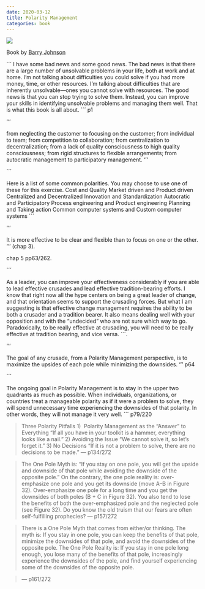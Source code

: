 ```yaml
---
date: 2020-03-12
title: Polarity Management
categories: book
---
```


![](https://images-na.ssl-images-amazon.com/images/I/41G81tGtv1L._SX331_BO1,204,203,200_.jpg)

Book by [Barry Johnson](https://www.linkedin.com/in/barry-johnson-32871056)

´´´
I have some bad news and some good news. The bad news is that there are a large number of unsolvable problems in your life, both at work and at home. I’m not talking about difficulties you could solve if you had more money, time, or other resources. I’m talking about difficulties that are inherently unsolvable—ones you cannot solve with resources. The good news is that you can stop trying to solve them. Instead, you can improve your skills in identifying unsolvable problems and managing them well. That is what this book is all about.
´´´ p1


‘’’

from neglecting the customer to focusing on the customer; from individual to team; from competition to collaboration; from centralization to decentralization; from a lack of quality consciousness to high quality consciousness; from rigid structures to flexible arrangements; from autocratic management to participatory management.
‘’’ 

´´´

Here is a list of some common polarities. You may choose to use one of these for this exercise. Cost and Quality Market driven and Product driven Centralized and Decentralized Innovation and Standardization Autocratic and Participatory Process engineering and Product engineering Planning and Taking action Common computer systems and Custom computer systems
´´´

‘’’

It is more effective to be clear and flexible than to focus on one or the other.
‘’’ (chap 3).   

chap 5 pp63/262.   

´´´

As a leader, you can improve your effectiveness considerably if you are able to lead effective crusades and lead effective tradition-bearing efforts. I know that right now all the hype centers on being a great leader of change, and that orientation seems to support the crusading forces. But what I am suggesting is that effective change management requires the ability to be both a crusader and a tradition bearer. It also means dealing well with your opposition and with the “undecided” who are not sure which way to go. Paradoxically, to be really effective at crusading, you will need to be really effective at tradition bearing, and vice versa.
´´´.   

‘’’

The goal of any crusade, from a Polarity Management perspective, is to maximize the upsides of each pole while minimizing the downsides.
‘’’ p64


´´´

The ongoing goal in Polarity Management is to stay in the upper two quadrants as much as possible. When individuals, organizations, or countries treat a manageable polarity as if it were a problem to solve, they will spend unnecessary time experiencing the downsides of that polarity. In other words, they will not manage it very well.
´´´ p79/220

> Three Polarity Pitfalls 
> 1)  Polarity Management as the “Answer” to Everything “If all you have in your toolkit is a hammer, everything looks like a nail.” 
> 2)  Avoiding the Issue “We cannot solve it, so let’s forget it.” 
> 3)  No Decisions “If it is not a problem to solve, there are no decisions to be made.”
> <quote> — p134/272 </quote>


> The One Pole Myth is: “If you stay on one pole, you will get the upside and downside of that pole while avoiding the downside of the opposite pole.” 
> On the contrary, the one pole reality is: over-emphasize one pole and you get its downside (move A–B in Figure 32). Over-emphasize one pole for a long time and you get the downsides of both poles (B + C in Figure 32). You also tend to lose the benefits of both the over-emphasized pole and the neglected pole (see Figure 32).
>Do you know the old truism that our fears are often self-fulfilling prophecies?
> <quote> — p157/272 </quote>

> There is a One Pole Myth that comes from either/or thinking. The myth is: If you stay in one pole, you can keep the benefits of that pole, minimize the downsides of that pole, and avoid the downsides of the opposite pole. The One Pole Reality is: If you stay in one pole long enough, you lose many of the benefits of that pole, increasingly experience the downsides of the pole, and find yourself experiencing some of the downsides of the opposite pole.

> <quote> — p161/272 </quote>
